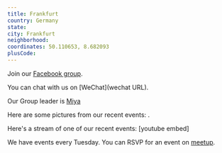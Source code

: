 ```yaml
---
title: Frankfurt
country: Germany
state: 
city: Frankfurt
neighborhood: 
coordinates: 50.110653, 8.682093
plusCode:
---
```

Join our [Facebook group](https://www.facebook.com/groups/free.code.camp.frankfurt.main).

You can chat with us on [WeChat](wechat URL).

Our Group leader is [Miya](freecodecamp.org/miya)

Here are some pictures from our recent events:
![]().

Here's a stream of one of our recent events:
[youtube embed]

We have events every Tuesday. You can RSVP for an event on [meetup](meetupurl).
